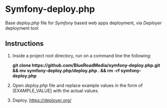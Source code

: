 # Symfony-deploy.php
Base *deploy.php* file for *Symfony* based web apps deployment, via *Deployer* deployment tool 
## Instructions
1. Inside a project root directory, run on a command line the following:

    **git clone https://<span></span>github<span></span>.com/BlueRoadMedia/symfony-deploy.php.git && mv symfony-deploy.php/deploy.php . && rm -rf symfony-deploy.php**
2. Open *deploy.php* file and replace example values in the form of [EXAMPLE_VALUE] with the actual values.
3. Deploy. https://deployer.org/
